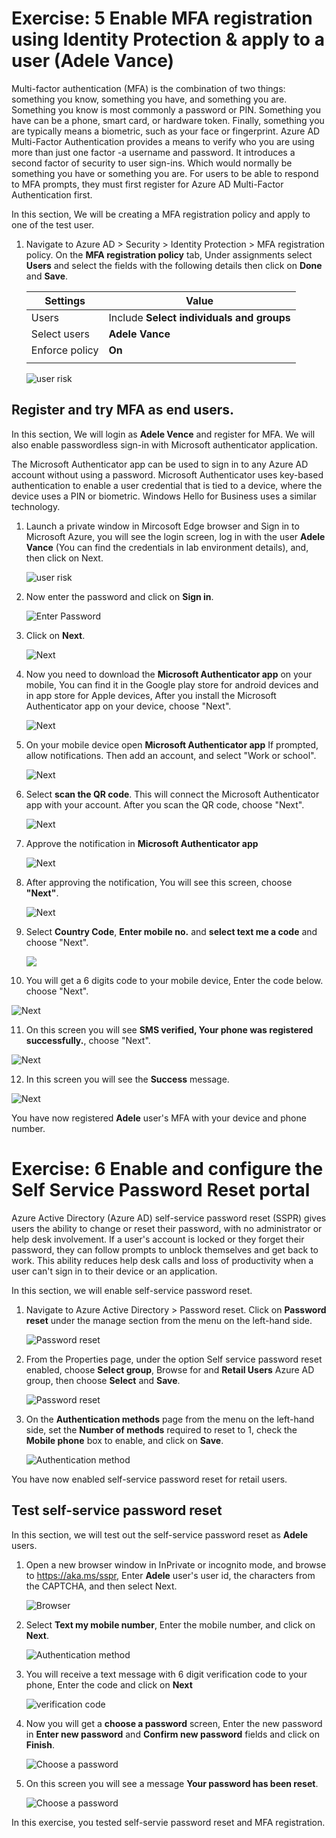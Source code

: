 # Exercise: 5 Enable MFA registration using Identity Protection & apply to a user (Adele Vance)



Multi-factor authentication (MFA) is the combination of two things: something you know, something you have, and something you are. Something you know is most commonly a password or PIN. Something you have can be a phone, smart card, or hardware token. Finally, something you are typically means a biometric, such as your face or fingerprint. Azure AD Multi-Factor Authentication provides a means to verify who you are using more than just one factor -a username and password. It introduces a second factor of security to user sign-ins. Which would normally be something you have or something you are. 
For users to be able to respond to MFA prompts, they must first register for Azure AD Multi-Factor Authentication first.

In this section, We will be creating a MFA registration policy and apply to one of the test user.


1. Navigate to Azure AD > Security > Identity Protection > MFA registration policy. On the **MFA registration policy** tab, Under assignments select **Users** and select the fields with the following details then click on **Done** and **Save**.

    | Settings | Value |
    |--|--|
    | Users | Include  **Select individuals and groups**  |
    | Select users |   **Adele Vance**
    | Enforce policy | **On**  |
    | | |





   ![](images/mfa-select-users.png "user risk")




## Register and try MFA as end users.

In this section, We will login as **Adele Vence** and register for MFA. We will also enable passwordless sign-in with Microsoft authenticator application. 

The Microsoft Authenticator app can be used to sign in to any Azure AD account without using a password. Microsoft Authenticator uses key-based authentication to enable a user credential that is tied to a device, where the device uses a PIN or biometric. Windows Hello for Business uses a similar technology.


1. Launch a private window in Mircosoft Edge browser and Sign in to Microsoft Azure, you will see the login screen, log in with the user **Adele Vance** (You can find the credentials in lab environment details), and, then click on Next.




   ![](images/username-mfa.png "user risk")




2. Now enter the password and click on **Sign in**. 



    

   ![](images/sign-in-mfa.png "Enter Password") 





3. Click on **Next**. 





   ![](images/next-mfa.png "Next")




4. Now you need to download the **Microsoft Authenticator app** on your mobile, You can find it in the Google play store for android devices and in app store for Apple devices, After you install the Microsoft Authenticator app on your device, choose "Next".




   ![](images/download-app.png "Next")





5. On your mobile device open **Microsoft Authenticator app** If prompted, allow notifications. Then add an account, and select "Work or school".





   ![](images/next-app.png "Next")




6. Select **scan the QR code**. This will connect the Microsoft Authenticator app with your account. After you scan the QR code, choose "Next".





   ![](images/qr-code.png "Next")



7. Approve the notification in **Microsoft Authenticator app**





   ![](images/approve-mfa.png "Next")



8. After approving the notification, You will see this screen, choose **"Next"**.





   ![](images/after-approve-mfa.png "Next")




9. Select **Country Code**, **Enter mobile no.** and **select text me a code** and choose "Next".





   ![](images/enter-mobile-no.png)





10. You will get a 6 digits code to your mobile device, Enter the code below. choose "Next".






   ![](images/otp-no.png "Next")




11. On this screen you will see **SMS verified, Your phone was registered successfully.**, choose "Next".





   ![](images/otp-verified.png "Next")



12. In this screen you will see the **Success** message.





   ![](images/success.png "Next")


You have now registered **Adele** user's MFA with your device and phone number. 

# Exercise: 6 Enable and configure the Self Service Password Reset portal




Azure Active Directory (Azure AD) self-service password reset (SSPR) gives users the ability to change or reset their password, with no administrator or help desk involvement. If a user's account is locked or they forget their password, they can follow prompts to unblock themselves and get back to work. This ability reduces help desk calls and loss of productivity when a user can't sign in to their device or an application.

In this section, we will enable self-service password reset. 


1. Navigate to Azure Active Directory > Password reset. Click on **Password reset** under the manage section from the menu on the left-hand side.





   ![](images/sspr.png "Password reset")




2. From the Properties page, under the option Self service password reset enabled, choose **Select group**, Browse for and **Retail Users** Azure AD group, then choose **Select** and **Save**.






   ![](images/sspr-select-grp.png "Password reset")




3. On the **Authentication methods** page from the menu on the left-hand side, set the **Number of methods** required to reset to 1, check the **Mobile phone** box to enable, and click on **Save**.






   ![](images/sspr-auth-method.png "Authentication method")




You have now enabled self-service password reset for retail users. 

## Test self-service password reset


In this section, we will test out the self-service password reset as **Adele** users. 


1. Open a new browser window in InPrivate or incognito mode, and browse to https://aka.ms/sspr, Enter **Adele** user's user id, the characters from the CAPTCHA, and then select Next.





   ![](images/sspr-browser.png "Browser")



2. Select **Text my mobile number**, Enter the mobile number, and click on **Next**.





   ![](images/sspr-text.png "Authentication method")



3. You will receive a text message with 6 digit verification code to your phone, Enter the code and click on **Next**





   ![](images/sspr-otp.png "verification code")



4. Now you will get a **choose a password** screen, Enter the new password in **Enter new password** and **Confirm new password** fields and click on **Finish**.





   ![](images/sspr-password.png "Choose a password")




8. On this screen you will see a message **Your password has been reset**.





   ![](images/sspr-reset.png "Choose a password")

In this exercise, you tested self-servie password reset and MFA registration. 
